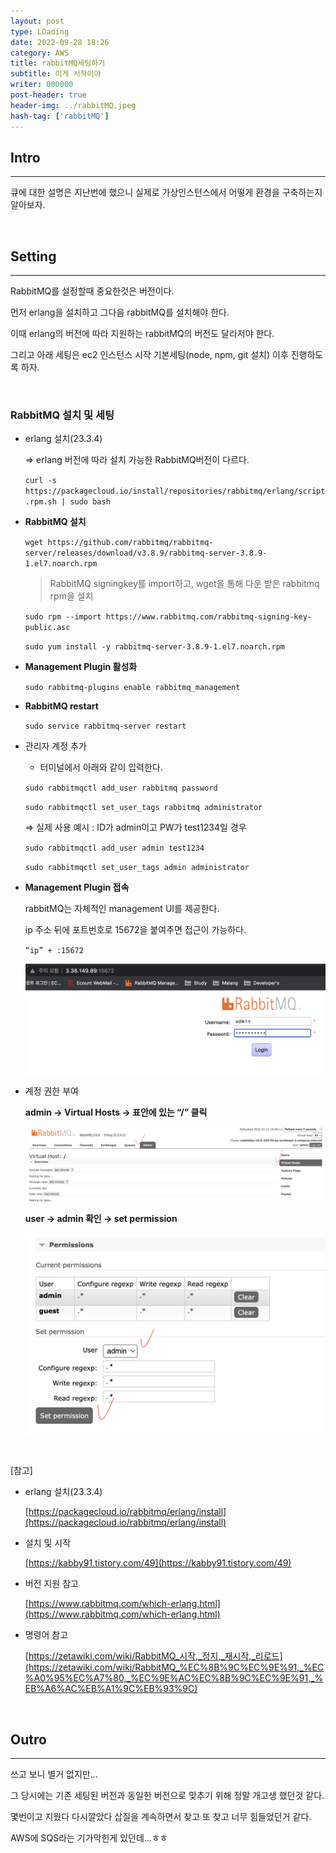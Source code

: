 ```yaml
---
layout: post
type: LOading
date: 2022-09-28 18:26
category: AWS
title: rabbitMQ세팅하기
subtitle: 이게 시작이야
writer: 000000
post-header: true
header-img: ../rabbitMQ.jpeg
hash-tag: ['rabbitMQ']
---
```


## Intro

---

큐에 대한 설명은 지난번에 했으니 실제로 가상인스턴스에서 어떻게 환경을 구축하는지 알아보자.

<br>

## Setting

---

RabbitMQ를 설정할때 중요한것은 버전이다.

먼저 erlang을 설치하고 그다음 rabbitMQ를 설치해야 한다.

이때 erlang의 버전에 따라 지원하는 rabbitMQ의 버전도 달라저야 한다.

그리고 아래 세팅은 ec2 인스턴스 시작 기본세팅(node, npm, git 설치) 이후 진행하도록 하자.

<br>

### RabbitMQ 설치 및 세팅

- erlang 설치(23.3.4)
    
    ⇒ erlang 버전에 따라 설치 가능한 RabbitMQ버전이 다르다. 
    
    `curl -s https://packagecloud.io/install/repositories/rabbitmq/erlang/script.rpm.sh | sudo bash`
    
- **RabbitMQ 설치**
    
    `wget https://github.com/rabbitmq/rabbitmq-server/releases/download/v3.8.9/rabbitmq-server-3.8.9-1.el7.noarch.rpm`
    
    > RabbitMQ signingkey를 import하고, wget을 통해 다운 받은 rabbitmq rpm을 설치
    > 
    
    `sudo rpm --import https://www.rabbitmq.com/rabbitmq-signing-key-public.asc`
    
    `sudo yum install -y rabbitmq-server-3.8.9-1.el7.noarch.rpm`
    
- ****Management Plugin 활성화****
    
    `sudo rabbitmq-plugins enable rabbitmq_management`
    
- **RabbitMQ restart**
    
    `sudo service rabbitmq-server restart`
    
- 관리자 계정 추가
    - 터미널에서 아래와 같이 입력한다.
    
    `sudo rabbitmqctl add_user rabbitmq password`
    
    `sudo rabbitmqctl set_user_tags rabbitmq administrator`
    
    ⇒ 실제 사용 예시 : ID가 admin이고 PW가 test1234일 경우
    
    `sudo rabbitmqctl add_user admin test1234`


    `sudo rabbitmqctl set_user_tags admin administrator`
    
- ****Management Plugin 접속****

    rabbitMQ는 자체적인 management UI를 제공한다. 
    
    ip 주소 뒤에 포트번호로 15672을 붙여주면 접근이 가능하다.
    
    `“ip” + :15672`
    
    <img src="img/1.png" alt="1" style="zoom:80%;" />
    
- 계정 권한 부여
    
    **admin → Virtual Hosts → 표안에 있는 “/” 클릭**
    
    <img src="img/2.png" alt="1" style="zoom:80%;" />
    
    **user → admin 확인 → set permission**
    
    <img src="img/3.png" alt="1" style="zoom:80%;" />


<br>

[참고]

- erlang 설치(23.3.4)
    
    [https://packagecloud.io/rabbitmq/erlang/install](https://packagecloud.io/rabbitmq/erlang/install)
    
- 설치 및 시작
    
    [https://kabby91.tistory.com/49](https://kabby91.tistory.com/49)
    
- 버전 지원 참고
    
    [https://www.rabbitmq.com/which-erlang.html](https://www.rabbitmq.com/which-erlang.html)
    
- 명령어 참고
    
    [https://zetawiki.com/wiki/RabbitMQ_시작,_정지,_재시작,_리로드](https://zetawiki.com/wiki/RabbitMQ_%EC%8B%9C%EC%9E%91,_%EC%A0%95%EC%A7%80,_%EC%9E%AC%EC%8B%9C%EC%9E%91,_%EB%A6%AC%EB%A1%9C%EB%93%9C)

<br>

## Outro

---

쓰고 보니 별거 없지만...

그 당시에는 기존 세팅된 버전과 동일한 버전으로 맞추기 위해 정말 개고생 했던것 같다.

몇번이고 지웠다 다시깔았다 삽질을 계속하면서 찾고 또 찾고 너무 힘들었던거 같다.

AWS에 SQS라는 기가막힌게 있던데...ㅎㅎ